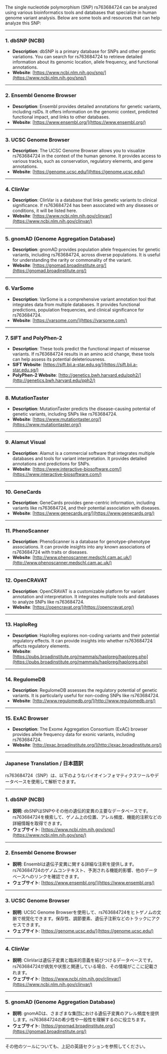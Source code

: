 The single nucleotide polymorphism (SNP) rs763684724 can be analyzed using various bioinformatics tools and databases that specialize in human genome variant analysis. Below are some tools and resources that can help analyze this SNP:

---

### **1. dbSNP (NCBI)**
- **Description**: dbSNP is a primary database for SNPs and other genetic variations. You can search for rs763684724 to retrieve detailed information about its genomic location, allele frequency, and functional annotations.
- **Website**: [https://www.ncbi.nlm.nih.gov/snp/](https://www.ncbi.nlm.nih.gov/snp/)

---

### **2. Ensembl Genome Browser**
- **Description**: Ensembl provides detailed annotations for genetic variants, including rsIDs. It offers information on the genomic context, predicted functional impact, and links to other databases.
- **Website**: [https://www.ensembl.org/](https://www.ensembl.org/)

---

### **3. UCSC Genome Browser**
- **Description**: The UCSC Genome Browser allows you to visualize rs763684724 in the context of the human genome. It provides access to various tracks, such as conservation, regulatory elements, and gene annotations.
- **Website**: [https://genome.ucsc.edu/](https://genome.ucsc.edu/)

---

### **4. ClinVar**
- **Description**: ClinVar is a database that links genetic variants to clinical significance. If rs763684724 has been associated with any diseases or conditions, it will be listed here.
- **Website**: [https://www.ncbi.nlm.nih.gov/clinvar/](https://www.ncbi.nlm.nih.gov/clinvar/)

---

### **5. gnomAD (Genome Aggregation Database)**
- **Description**: gnomAD provides population allele frequencies for genetic variants, including rs763684724, across diverse populations. It is useful for understanding the rarity or commonality of the variant.
- **Website**: [https://gnomad.broadinstitute.org/](https://gnomad.broadinstitute.org/)

---

### **6. VarSome**
- **Description**: VarSome is a comprehensive variant annotation tool that integrates data from multiple databases. It provides functional predictions, population frequencies, and clinical significance for rs763684724.
- **Website**: [https://varsome.com/](https://varsome.com/)

---

### **7. SIFT and PolyPhen-2**
- **Description**: These tools predict the functional impact of missense variants. If rs763684724 results in an amino acid change, these tools can help assess its potential deleteriousness.
- **SIFT Website**: [https://sift.bii.a-star.edu.sg/](https://sift.bii.a-star.edu.sg/)
- **PolyPhen-2 Website**: [http://genetics.bwh.harvard.edu/pph2/](http://genetics.bwh.harvard.edu/pph2/)

---

### **8. MutationTaster**
- **Description**: MutationTaster predicts the disease-causing potential of genetic variants, including SNPs like rs763684724.
- **Website**: [https://www.mutationtaster.org/](https://www.mutationtaster.org/)

---

### **9. Alamut Visual**
- **Description**: Alamut is a commercial software that integrates multiple databases and tools for variant interpretation. It provides detailed annotations and predictions for SNPs.
- **Website**: [https://www.interactive-biosoftware.com/](https://www.interactive-biosoftware.com/)

---

### **10. GeneCards**
- **Description**: GeneCards provides gene-centric information, including variants like rs763684724, and their potential association with diseases.
- **Website**: [https://www.genecards.org/](https://www.genecards.org/)

---

### **11. PhenoScanner**
- **Description**: PhenoScanner is a database for genotype-phenotype associations. It can provide insights into any known associations of rs763684724 with traits or diseases.
- **Website**: [http://www.phenoscanner.medschl.cam.ac.uk/](http://www.phenoscanner.medschl.cam.ac.uk/)

---

### **12. OpenCRAVAT**
- **Description**: OpenCRAVAT is a customizable platform for variant annotation and interpretation. It integrates multiple tools and databases to analyze SNPs like rs763684724.
- **Website**: [https://opencravat.org/](https://opencravat.org/)

---

### **13. HaploReg**
- **Description**: HaploReg explores non-coding variants and their potential regulatory effects. It can provide insights into whether rs763684724 affects regulatory elements.
- **Website**: [https://pubs.broadinstitute.org/mammals/haploreg/haploreg.php](https://pubs.broadinstitute.org/mammals/haploreg/haploreg.php)

---

### **14. RegulomeDB**
- **Description**: RegulomeDB assesses the regulatory potential of genetic variants. It is particularly useful for non-coding SNPs like rs763684724.
- **Website**: [http://www.regulomedb.org/](http://www.regulomedb.org/)

---

### **15. ExAC Browser**
- **Description**: The Exome Aggregation Consortium (ExAC) browser provides allele frequency data for exonic variants, including rs763684724.
- **Website**: [http://exac.broadinstitute.org/](http://exac.broadinstitute.org/)

---

### **Japanese Translation / 日本語訳**

rs763684724（SNP）は、以下のようなバイオインフォマティクスツールやデータベースを使用して解析できます。

---

### **1. dbSNP (NCBI)**
- **説明**: dbSNPはSNPやその他の遺伝的変異の主要なデータベースです。rs763684724を検索して、ゲノム上の位置、アレル頻度、機能的注釈などの詳細情報を取得できます。
- **ウェブサイト**: [https://www.ncbi.nlm.nih.gov/snp/](https://www.ncbi.nlm.nih.gov/snp/)

---

### **2. Ensembl Genome Browser**
- **説明**: Ensemblは遺伝子変異に関する詳細な注釈を提供します。rs763684724のゲノムコンテキスト、予測される機能的影響、他のデータベースへのリンクを確認できます。
- **ウェブサイト**: [https://www.ensembl.org/](https://www.ensembl.org/)

---

### **3. UCSC Genome Browser**
- **説明**: UCSC Genome Browserを使用して、rs763684724をヒトゲノムの文脈で視覚化できます。保存性、調節要素、遺伝子注釈などのトラックにアクセスできます。
- **ウェブサイト**: [https://genome.ucsc.edu/](https://genome.ucsc.edu/)

---

### **4. ClinVar**
- **説明**: ClinVarは遺伝子変異と臨床的意義を結びつけるデータベースです。rs763684724が病気や状態と関連している場合、その情報がここに記載されます。
- **ウェブサイト**: [https://www.ncbi.nlm.nih.gov/clinvar/](https://www.ncbi.nlm.nih.gov/clinvar/)

---

### **5. gnomAD (Genome Aggregation Database)**
- **説明**: gnomADは、さまざまな集団における遺伝子変異のアレル頻度を提供します。rs763684724の希少性や一般性を理解するのに役立ちます。
- **ウェブサイト**: [https://gnomad.broadinstitute.org/](https://gnomad.broadinstitute.org/)

---

その他のツールについても、上記の英語セクションを参照してください。

